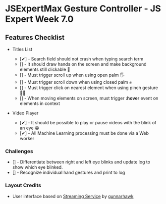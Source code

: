 # JSExpertMax Gesture Controller - JS Expert Week 7.0

## Features Checklist
- Titles List
  - [✔] - Search field should not crash when typing search term
  - [] - It should draw hands on the screen and make background elements still clickable 🙌
  - [] - Must trigger scroll up when using open palm 🖐
  - [] - Must trigger scroll down when using closed palm ✊
  - [] - Must trigger click on nearest element when using pinch gesture 🤏🏻
  - [] - When moving elements on screen, must trigger **:hover** event on elements in context

- Video Player
  - [✔] - It should be possible to play or pause videos with the blink of an eye 😁
  - [✔] - All Machine Learning processing must be done via a Web worker

### Challenges
- [] - Differentiate between right and left eye blinks and update log to show which eye blinked.
- [] - Recognize individual hand gestures and print to log

### Layout Credits
- User interface based on [Streaming Service](https://codepen.io/Gunnarhawk/pen/vYJEwoM) by [gunnarhawk](https://github.com/Gunnarhawk)
